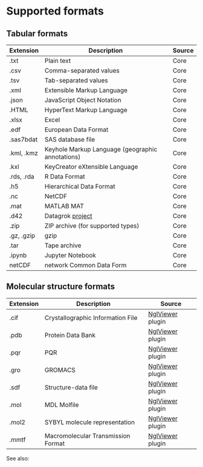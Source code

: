 # Supported formats

## Tabular formats

| Extension  | Description                                      | Source |
|------------|--------------------------------------------------|--------|
| .txt       | Plain text                                       | Core   |
| .csv       | Comma-separated values                           | Core   |
| .tsv       | Tab-separated values                             | Core   |
| .xml       | Extensible Markup Language                       | Core   |
| .json      | JavaScript Object Notation                       | Core   |
| .HTML      | HyperText Markup Language                        | Core   |
| .xlsx      | Excel                                            | Core   |
| .edf       | European Data Format                             | Core   |
| .sas7bdat  | SAS database file                                | Core   |
| .kml, .kmz | Keyhole Markup Language (geographic annotations) | Core   |
| .kxl       | KeyCreator eXtensible Language                   | Core   |<!--check!!!-->
| .rds, .rda | R Data Format                                    | Core   |
| .h5        | Hierarchical Data Format                         | Core   |
| .nc        | NetCDF                                           | Core   |
| .mat       | MATLAB MAT                                       | Core   |
| .d42       | Datagrok [project](../../datagrok/project.md)       | Core   |
| .zip       | ZIP archive (for supported types)                | Core   |
| .gz, .gzip | gzip                                             | Core   |
| .tar       | Tape archive                                     | Core   |
| .ipynb     | Jupyter Notebook                                 | Core   |
| netCDF     | network Common Data Form                         | Core   | <!--check!!!-->

## Molecular structure formats

| Extension | Description                        | Source             |
|-----------|------------------------------------|--------------------|
| .cif      | Crystallographic Information File  | [NglViewer] plugin |
| .pdb      | Protein Data Bank                  | [NglViewer] plugin |
| .pqr      | PQR                                | [NglViewer] plugin |
| .gro      | GROMACS                            | [NglViewer] plugin |
| .sdf      | Structure-data file                | [NglViewer] plugin |
| .mol      | MDL Molfile                        | [NglViewer] plugin |
| .mol2     | SYBYL molecule representation      | [NglViewer] plugin |
| .mmtf     | Macromolecular Transmission Format | [NglViewer] plugin |

See also:

[NglViewer]: https://github.com/datagrok-ai/public/tree/master/packages/NglViewer#readme

[//]: # ([Notebooks]: https://github.com/datagrok-ai/public/tree/master/packages/Notebooks#readme)
